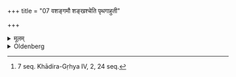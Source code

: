+++
title = "07 वशङ्गमौ शङ्खश्चेति पृथगाहुती"

+++

<details><summary>मूलम्</summary>

वशङ्गमौ शङ्खश्चेति पृथगाहुती व्रीहियवहोमौ प्रयुञ्जीत ७
</details>

<details><summary>Oldenberg</summary>

7. [^4]  (With the two formulas), 'Obeying the will' and 'Śaṅkha' (MB. II, 6, 7. 8), he should sacrifice two oblations of rice and of barley separately,


[^4]:  7 seq. Khādira-Gṛhya IV, 2, 24 seq.
</details>
